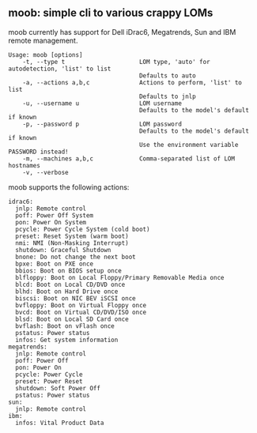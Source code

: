 moob: simple cli to various crappy LOMs
----

moob currently has support for Dell iDrac6, Megatrends, Sun and IBM remote management.

    Usage: moob [options]
        -t, --type t                     LOM type, 'auto' for autodetection, 'list' to list
                                         Defaults to auto
        -a, --actions a,b,c              Actions to perform, 'list' to list
                                         Defaults to jnlp
        -u, --username u                 LOM username
                                         Defaults to the model's default if known
        -p, --password p                 LOM password
                                         Defaults to the model's default if known
                                         Use the environment variable PASSWORD instead!
        -m, --machines a,b,c             Comma-separated list of LOM hostnames
        -v, --verbose

moob supports the following actions:

    idrac6:
      jnlp: Remote control
      poff: Power Off System
      pon: Power On System
      pcycle: Power Cycle System (cold boot)
      preset: Reset System (warm boot)
      nmi: NMI (Non-Masking Interrupt)
      shutdown: Graceful Shutdown
      bnone: Do not change the next boot
      bpxe: Boot on PXE once
      bbios: Boot on BIOS setup once
      blfloppy: Boot on Local Floppy/Primary Removable Media once
      blcd: Boot on Local CD/DVD once
      blhd: Boot on Hard Drive once
      biscsi: Boot on NIC BEV iSCSI once
      bvfloppy: Boot on Virtual Floppy once
      bvcd: Boot on Virtual CD/DVD/ISO once
      blsd: Boot on Local SD Card once
      bvflash: Boot on vFlash once
      pstatus: Power status
      infos: Get system information
    megatrends:
      jnlp: Remote control
      poff: Power Off
      pon: Power On
      pcycle: Power Cycle
      preset: Power Reset
      shutdown: Soft Power Off
      pstatus: Power status
    sun:
      jnlp: Remote control
    ibm:
      infos: Vital Product Data

